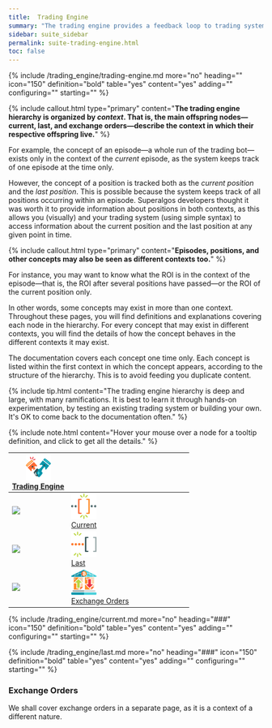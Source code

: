 ```yaml
---
title:  Trading Engine
summary: "The trading engine provides a feedback loop to trading systems so that your strategies may leverage the information processed by the trading bot. The hierarchy provides information in three different contexts: current, last, and exchange orders."
sidebar: suite_sidebar
permalink: suite-trading-engine.html
toc: false
---
```


{% include /trading_engine/trading-engine.md more="no" heading="" icon="150" definition="bold" table="yes" content="yes" adding="" configuring="" starting="" %}

{% include callout.html type="primary" content="<strong>The trading engine hierarchy is organized by <i>context</i>. That is, the main offspring nodes&mdash;current, last, and exchange orders&mdash;describe the context in which their respective offspring live.</strong>" %}

For example, the concept of an episode&mdash;a whole run of the trading bot&mdash; exists only in the context of the *current* episode, as the system keeps track of one episode at the time only. 

However, the concept of a position is tracked both as the *current position* and the *last position*. This is possible because the system keeps track of all positions occurring within an episode. Superalgos developers thought it was worth it to provide information about positions in both contexts, as this allows you (visually) and your trading system (using simple syntax) to access information about the current position and the last position at any given point in time.

{% include callout.html type="primary" content="<strong>Episodes, positions, and other concepts may also be seen as different contexts too.</strong>" %}

For instance, you may want to know what the ROI is in the context of the episode&mdash;that is, the ROI after several positions have passed&mdash;or the ROI of the current position only.

In other words, some concepts may exist in more than one context. Throughout these pages, you will find definitions and explanations covering each node in the hierarchy. For every concept that may exist in different contexts, you will find the details of how the concept behaves in the different contexts it may exist.

The documentation covers each concept one time only. Each concept is listed within the first context in which the concept appears, according to the structure of the hierarchy. This is to avoid feeding you duplicate content.

{% include tip.html content="The trading engine hierarchy is deep and large, with many ramifications. It is best to learn it through hands-on experimentation, by testing an existing trading system or building your own. It's OK to come back to the documentation often." %}

{% include note.html content="Hover your mouse over a node for a tooltip definition, and click to get all the details." %}

<table class='hierarchyTable'><thead><tr><th><a href='#trading-engine' data-toggle='tooltip' data-original-title='{{site.data.trading_engine.trading_engine}}'><img src='images/icons/nodes/png50/trading-engine.png' /><br />Trading Engine</a></th><th></th><th></th><th></th><th></th><th></th><th></th><th></th><th></th><th></th></tr></thead><tbody>
<tr><td><img src='images/icons/various/png/tree-connector-fork.png' /></td><td><a href='#current' data-toggle='tooltip' data-original-title='{{site.data.trading_engine.current}}'><img src='images/icons/nodes/png50/current.png' /><br />Current</a></td><td></td><td></td><td></td><td></td><td></td><td></td><td></td><td></td></tr>
<tr><td><img src='images/icons/various/png/tree-connector-fork.png' /></td><td><a href='#last' data-toggle='tooltip' data-original-title='{{site.data.trading_engine.last}}'><img src='images/icons/nodes/png50/last.png' /><br />Last</a></td><td></td><td></td><td></td><td></td><td></td><td></td><td></td><td></td></tr>
<tr><td><img src='images/icons/various/png/tree-connector-elbow.png' /></td><td><a href='#exchange-orders' data-toggle='tooltip' data-original-title='{{site.data.trading_engine.exchange_orders}}'><img src='images/icons/nodes/png50/exchange-orders.png' /><br />Exchange Orders</a></td><td></td><td></td><td></td><td></td><td></td><td></td><td></td><td></td></tr></tbody></table>


{% include /trading_engine/current.md more="no" heading="###" icon="150" definition="bold" table="yes" content="yes" adding="" configuring="" starting="" %}

{% include /trading_engine/last.md more="no" heading="###" icon="150" definition="bold" table="yes" content="yes" adding="" configuring="" starting="" %}

### Exchange Orders

We shall cover exchange orders in a separate page, as it is a context of a different nature.
